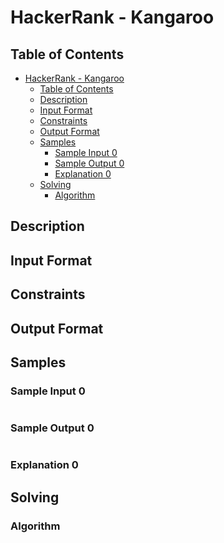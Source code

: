 # HackerRank - Kangaroo

## Table of Contents
<!-- TOC -->

- [HackerRank - Kangaroo](#hackerrank---kangaroo)
    - [Table of Contents](#table-of-contents)
    - [Description](#description)
    - [Input Format](#input-format)
    - [Constraints](#constraints)
    - [Output Format](#output-format)
    - [Samples](#samples)
        - [Sample Input 0](#sample-input-0)
        - [Sample Output 0](#sample-output-0)
        - [Explanation 0](#explanation-0)
    - [Solving](#solving)
        - [Algorithm](#algorithm)

<!-- /TOC -->

## Description


## Input Format


## Constraints


## Output Format


## Samples

### Sample Input 0
```

```

### Sample Output 0
```

```

### Explanation 0


## Solving


### Algorithm
